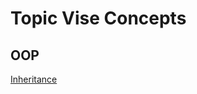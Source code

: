 # Topic Vise Concepts
## OOP
[Inheritance](https://github.com/infopkrajput/cpp/tree/cf32357f49cd7ef7f93c5d9ca6f239ec1d2d9ccd/Topics/Inheritance)